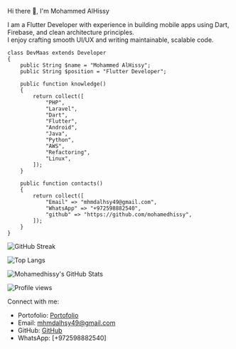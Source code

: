 Hi there 👋, I'm Mohammed AlHissy

I am a Flutter Developer with experience in building mobile apps using Dart, Firebase, and clean architecture principles.  
I enjoy crafting smooth UI/UX and writing maintainable, scalable code.


    class DevMaas extends Developer
    {
        public String $name = "Mohammed AlHissy";
        public String $position = "Flutter Developer";
    
        public function knowledge()
        {
            return collect([
                "PHP",
                "Laravel",
                "Dart",
                "Flutter",
                "Android",
                "Java",
                "Python",
                "AWS",
                "Refactoring",
                "Linux",
            ]);
        }

        public function contacts()
        {
            return collect([
                "Email" => "mhmdalhsy49@gmail.com",
                "WhatsApp" => "+972598882540",
                "github" => "https://github.com/mohamedhissy", 
            ]);
        }
    }



![GitHub Streak](https://github-readme-streak-stats.herokuapp.com/?user=mohamedhissy&theme=dark&hide_border=true)

![Top Langs](https://github-readme-stats.vercel.app/api/top-langs/?username=mohamedhissy&layout=compact&theme=dark&hide_border=true)

![Mohamedhissy's GitHub Stats](https://github-readme-stats.vercel.app/api?username=mohamedhissy&show_icons=true&theme=dark&hide_border=true)

![Profile views](https://komarev.com/ghpvc/?username=mohamedhissy&label=Profile%20views&color=0e75b6&style=flat)


   Connect with me:
-  Portofolio: [Portofolio](https://mohamed-alhessy.netlify.app/)
-  Email: mhmdalhsy49@gmail.com
- GitHub: [GitHub](https://github.com/mohamedhissy)
- WhatsApp: [+972598882540]


